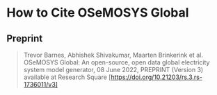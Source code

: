 # How to Cite OSeMOSYS Global

## Preprint

> Trevor Barnes, Abhishek Shivakumar, Maarten Brinkerink et al. OSeMOSYS Global: An open-source, open data global electricity system model generator, 08 June 2022, PREPRINT (Version 3) available at Research Square [https://doi.org/10.21203/rs.3.rs-1736011/v3]
